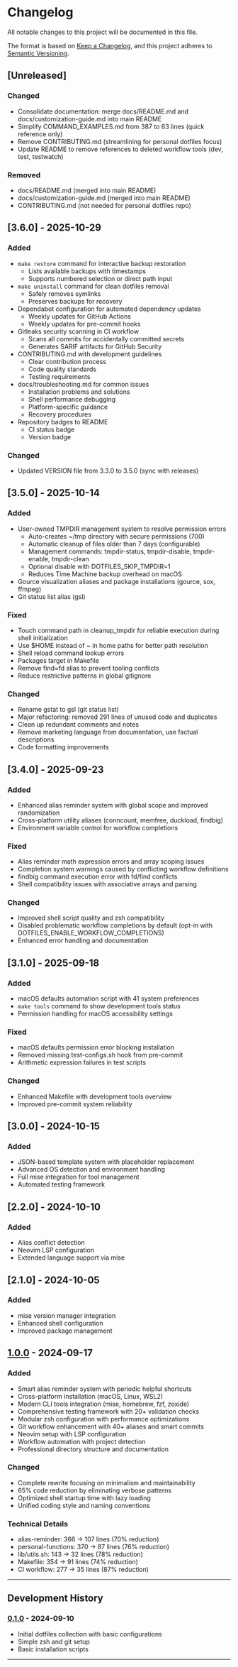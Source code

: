 # Changelog

All notable changes to this project will be documented in this file.

The format is based on [Keep a Changelog](https://keepachangelog.com/en/1.0.0/),
and this project adheres to [Semantic Versioning](https://semver.org/spec/v2.0.0.html).

## [Unreleased]

### Changed
- Consolidate documentation: merge docs/README.md and docs/customization-guide.md into main README
- Simplify COMMAND_EXAMPLES.md from 387 to 63 lines (quick reference only)
- Remove CONTRIBUTING.md (streamlining for personal dotfiles focus)
- Update README to remove references to deleted workflow tools (dev, test, testwatch)

### Removed
- docs/README.md (merged into main README)
- docs/customization-guide.md (merged into main README)
- CONTRIBUTING.md (not needed for personal dotfiles repo)

## [3.6.0] - 2025-10-29

### Added
- `make restore` command for interactive backup restoration
  - Lists available backups with timestamps
  - Supports numbered selection or direct path input
- `make uninstall` command for clean dotfiles removal
  - Safely removes symlinks
  - Preserves backups for recovery
- Dependabot configuration for automated dependency updates
  - Weekly updates for GitHub Actions
  - Weekly updates for pre-commit hooks
- Gitleaks security scanning in CI workflow
  - Scans all commits for accidentally committed secrets
  - Generates SARIF artifacts for GitHub Security
- CONTRIBUTING.md with development guidelines
  - Clear contribution process
  - Code quality standards
  - Testing requirements
- docs/troubleshooting.md for common issues
  - Installation problems and solutions
  - Shell performance debugging
  - Platform-specific guidance
  - Recovery procedures
- Repository badges to README
  - CI status badge
  - Version badge

### Changed
- Updated VERSION file from 3.3.0 to 3.5.0 (sync with releases)

## [3.5.0] - 2025-10-14

### Added
- User-owned TMPDIR management system to resolve permission errors
  - Auto-creates ~/tmp directory with secure permissions (700)
  - Automatic cleanup of files older than 7 days (configurable)
  - Management commands: tmpdir-status, tmpdir-disable, tmpdir-enable, tmpdir-clean
  - Optional disable with DOTFILES_SKIP_TMPDIR=1
  - Reduces Time Machine backup overhead on macOS
- Gource visualization aliases and package installations (gource, sox, ffmpeg)
- Git status list alias (gsl)

### Fixed
- Touch command path in cleanup_tmpdir for reliable execution during shell initialization
- Use $HOME instead of ~ in home paths for better path resolution
- Shell reload command lookup errors
- Packages target in Makefile
- Remove find=fd alias to prevent tooling conflicts
- Reduce restrictive patterns in global gitignore

### Changed
- Rename gstat to gsl (git status list)
- Major refactoring: removed 291 lines of unused code and duplicates
- Clean up redundant comments and notes
- Remove marketing language from documentation, use factual descriptions
- Code formatting improvements

## [3.4.0] - 2025-09-23

### Added
- Enhanced alias reminder system with global scope and improved randomization
- Cross-platform utility aliases (conncount, memfree, duckload, findbig)
- Environment variable control for workflow completions

### Fixed
- Alias reminder math expression errors and array scoping issues
- Completion system warnings caused by conflicting workflow definitions
- findbig command execution error with fd/find conflicts
- Shell compatibility issues with associative arrays and parsing

### Changed
- Improved shell script quality and zsh compatibility
- Disabled problematic workflow completions by default (opt-in with DOTFILES_ENABLE_WORKFLOW_COMPLETIONS)
- Enhanced error handling and documentation

## [3.1.0] - 2025-09-18

### Added
- macOS defaults automation script with 41 system preferences
- `make tools` command to show development tools status
- Permission handling for macOS accessibility settings

### Fixed
- macOS defaults permission error blocking installation
- Removed missing test-configs.sh hook from pre-commit
- Arithmetic expression failures in test scripts

### Changed
- Enhanced Makefile with development tools overview
- Improved pre-commit system reliability

## [3.0.0] - 2024-10-15

### Added
- JSON-based template system with placeholder replacement
- Advanced OS detection and environment handling
- Full mise integration for tool management
- Automated testing framework

## [2.2.0] - 2024-10-10

### Added
- Alias conflict detection
- Neovim LSP configuration
- Extended language support via mise

## [2.1.0] - 2024-10-05

### Added
- mise version manager integration
- Enhanced shell configuration
- Improved package management

## [1.0.0] - 2024-09-17

### Added
- Smart alias reminder system with periodic helpful shortcuts
- Cross-platform installation (macOS, Linux, WSL2)
- Modern CLI tools integration (mise, homebrew, fzf, zoxide)
- Comprehensive testing framework with 20+ validation checks
- Modular zsh configuration with performance optimizations
- Git workflow enhancement with 40+ aliases and smart commits
- Neovim setup with LSP configuration
- Workflow automation with project detection
- Professional directory structure and documentation

### Changed
- Complete rewrite focusing on minimalism and maintainability
- 65% code reduction by eliminating verbose patterns
- Optimized shell startup time with lazy loading
- Unified coding style and naming conventions

### Technical Details
- alias-reminder: 366 → 107 lines (70% reduction)
- personal-functions: 370 → 87 lines (76% reduction)
- lib/utils.sh: 143 → 32 lines (78% reduction)
- Makefile: 354 → 91 lines (74% reduction)
- CI workflow: 277 → 35 lines (87% reduction)

---

## Development History

### [0.1.0] - 2024-09-10
- Initial dotfiles collection with basic configurations
- Simple zsh and git setup
- Basic installation scripts

---

[1.0.0]: https://github.com/vnykmshr/dotfiles/releases/tag/v1.0.0
[0.1.0]: https://github.com/vnykmshr/dotfiles/releases/tag/v0.1.0
